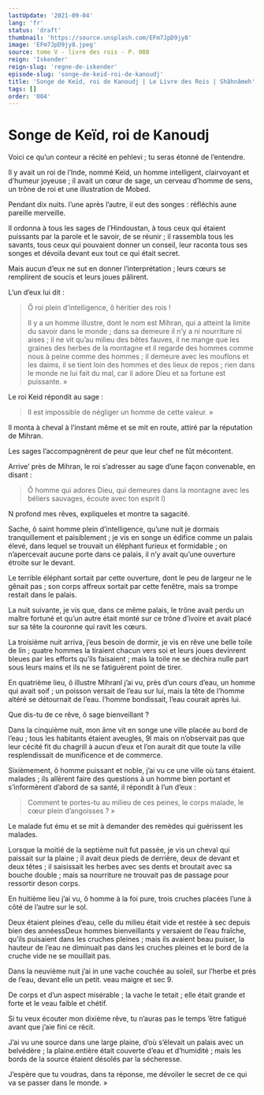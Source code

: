 ```yaml
---
lastUpdate: '2021-09-04'
lang: 'fr'
status: 'draft'
thumbnail: 'https://source.unsplash.com/EFm7JpD9jy8'
image: 'EFm7JpD9jy8.jpeg'
source: tome V - livre des rois - P. 088
reign: 'Iskender'
reign-slug: 'regne-de-iskender'
episode-slug: 'songe-de-keid-roi-de-kanoudj'
title: 'Songe de Keïd, roi de Kanoudj | Le Livre des Rois | Shâhnâmeh'
tags: []
order: '004'
---
```


<!-- LTeX: language=fr -->

# Songe de Keïd, roi de Kanoudj

Voici ce qu’un conteur a récité en pehlevi ; tu seras étonné de l’entendre.

Il y avait un roi de l’Inde, nommé Keïd, un homme intelligent, clairvoyant et d’humeur joyeuse ; il avait un cœur de sage, un cerveau d’homme de sens, un trône de roi et une illustration de Mobed.

Pendant dix nuits. l’une après l’autre, il eut des songes : réfléchis aune pareille merveille.

Il ordonna à tous les sages de l’Hindoustan, à tous ceux qui étaient puissants par la parole et le savoir, de se réunir ; il rassembla tous les savants, tous ceux qui pouvaient donner un conseil, leur raconta tous ses songes et dévoila devant eux tout ce qui était secret.

Mais aucun d’eux ne sut en donner l’interprétation ; leurs cœurs se remplirent de soucis et leurs joues pâlirent.

L’un d’eux lui dit :

> Ô roi plein d’intelligence, ô héritier des rois !
>
> Il y a un homme illustre, dont le nom est Mihran, qui a atteint la limite du savoir dans le monde ; dans sa demeure il n’y a ni nourriture ni aises ; il ne vit qu’au milieu des bêtes fauves, il ne mange que les graines des herbes de la montagne et il regarde des hommes comme nous à peine comme des hommes ; il demeure avec les mouflons et les daims, il se tient loin des hommes et des lieux de repos ; rien dans le monde ne lui fait du mal, car il adore Dieu et sa fortune est puissante. »

Le roi Keid répondit au sage :

> Il est impossible de négliger un homme de cette valeur. »

Il monta à cheval à l’instant même et se mit en route, attiré par la réputation de Mihran.

Les sages l’accompagnèrent de peur que leur chef ne fût mécontent.

Arrive’ près de Mihran, le roi s’adresser au sage d’une façon convenable, en disant :

> Ô homme qui adores Dieu, qui demeures dans la montagne avec les béliers sauvages, écoute avec ton esprit l)

N profond mes rêves, expliqueles et montre ta sagacité.

Sache, ô saint homme plein d’intelligence, qu’une nuit je dormais tranquillement et paisiblement ; je vis en songe un édifice comme un palais élevé, dans lequel se trouvait un éléphant furieux et formidable ; on n’apercevait aucune porte dans ce palais, il n’y avait qu’une ouverture étroite sur le devant.

Le terrible éléphant sortait par cette ouverture, dont le peu de largeur ne le gênait pas ; son corps affreux sortait par cette fenêtre, mais sa trompe restait dans le palais.

La nuit suivante, je vis que, dans ce même palais, le trône avait perdu un maître fortuné et qu’un autre était monté sur ce trône d’ivoire et avait placé sur sa tête la couronne qui ravit les cœurs.

La troisième nuit arriva, j’eus besoin de dormir, je vis en rêve une belle toile de lin ; quatre hommes la tiraient chacun vers soi et leurs joues devinrent bleues par les efforts qu’ils faisaient ; mais la toile ne se déchira nulle part sous leurs mains et ils ne se fatiguèrent point de tirer.

En quatrième lieu, ô illustre Mihranl j’ai vu, près d’un cours d’eau, un homme qui avait soif ; un poisson versait de l’eau sur lui, mais la tête de l’homme altéré se détournait de l’eau. l’homme bondissait, l’eau courait après lui.

Que dis-tu de ce rêve, ô sage bienveillant ?

Dans la cinquième nuit, mon âme vit en songe une ville placée au bord de l’eau ; tous les habitants étaient aveugles, 9l mais on n’observait pas que leur cécité fit du chagrill à aucun d’eux et l’on aurait dit que toute la ville resplendissait de munificence et de commerce.

Sixièmement, ô homme puissant et noble, j’ai vu ce une ville où tans étaient. malades ; ils allèrent faire des questions à un homme bien portant et s’informèrent d’abord de sa santé, il répondit à l’un d’eux :

> Comment te portes-tu au milieu de ces peines, le corps malade, le cœur plein d’angoisses ? »

Le malade fut ému et se mit à demander des remèdes qui guérissent les malades.

Lorsque la moitié de la septième nuit fut passée, je vis un cheval qui paissait sur la plaine ; il avait deux pieds de derrière, deux de devant et deux têtes ; il saisissait les herbes avec ses dents et broutait avec sa bouche double ; mais sa nourriture ne trouvait pas de passage pour ressortir deson corps.

En huitième lieu j’ai vu, ô homme à la foi pure, trois cruches placées l’une à côté de l’autre sur le sol.

Deux étaient pleines d’eau, celle du milieu était vide et restée à sec depuis bien des annéessDeux hommes bienveillants y versaient de l’eau fraîche, qu’ils puisaient dans les cruches pleines ; mais ils avaient beau puiser, la hauteur de l’eau ne diminuait pas dans les cruches pleines et le bord de la cruche vide ne se mouillait pas.

Dans la neuvième nuit j’ai in une vache couchée au soleil, sur l’herbe et près de l’eau, devant elle un petit. veau maigre et sec 9.

De corps et d’un aspect misérable ; la vache le tetait ; elle était grande et forte et le veau faible et chétif.

Si tu veux écouter mon dixième rêve, tu n’auras pas le temps ’être fatigué avant que j’aie fini ce récit.

J’ai vu une source dans une large plaine, d’où s’élevait un palais avec un belvédère ; la plaine.entière était couverte d’eau et d’humidité ; mais les bords de la source étaient désolés par la sécheresse.

J’espère que tu voudras, dans ta réponse, me dévoiler le secret de ce qui va se passer dans le monde. »
